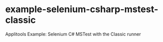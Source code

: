 # example-selenium-csharp-mstest-classic
Applitools Example: Selenium C# MSTest with the Classic runner

